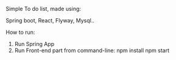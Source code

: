 Simple To do list, made using:

Spring boot,
React,
Flyway,
Mysql..


How to run:
1. Run Spring App
2. Run Front-end part from command-line:
npm install
npm start

